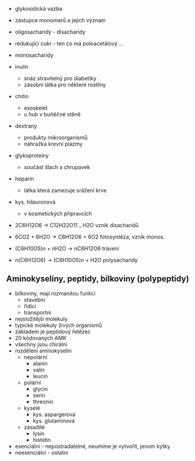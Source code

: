 - glykosidická vazba
- zástupce monomerů a jejich význam
- oligosacharidy - disacharidy
- redukující cukr - ten co má poloacetálový ...
- monosacharidy
- inulin
  - snáz stravitelný pro diabetiky
  - zásobní látka pro některé rostliny
- chitin
  - exoskelet
  - u hub v buňěčné stěně
- dextrany
  - produkty mikroorganismů
  - náhražka krevní plazmy
- glykoproteiny
  - součást šlach a chrupavek
- heparin
  - látka která zamezuje srážení krve
- kys. hilauronová

  - v kosmetických přípravcích

- 2C6H12O6 -> C12H22O11 ₊ H2O vznik disacharidů
- 6CO2 + 6H2O -> C6H12O6 + 6O2 fotosyntéza, vznik monos.
- (C6H10O5)n + nH2O -> nC6H12O6 trávení
- n(C6H12O6) -> (C6H10O5)n + H2O polysacharidy

## Aminokyseliny, peptidy, bílkoviny (polypeptidy)

- bílkoviny, mají rozmanitou funkci
  - stavební
  - řídící
  - transportní
- nejsložitější molekuly
- typické molekuly živých organismů
- základem je peptidový řetězec
- 20 kódovaných AMK
- všechny jsou chirální
- rozdělení aminokyselin
  - nepolární
    - alanin
    - valin
    - leucin
  - polární
    - glycin
    - serin
    - threonin
  - kyselé
    - kys. aspargerová
    - kys. glutaminová
  - zásadité
    - lysin
    - histidin
- esenciální - nepostradatelné, neumíme je vytvořit, jenom kytky
- neesenciální - ostatní
